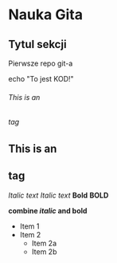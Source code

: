 # Nauka Gita

## Tytul sekcji

Pierwsze repo git-a

echo "To jest KOD!"

###### This is an <h6> tag
## This is an <h2> tag
*Italic text*
_Italic text_
**Bold**
__BOLD__

__combine *italic* and bold__

* Item 1
* Item 2
  * Item 2a
  * Item 2b
